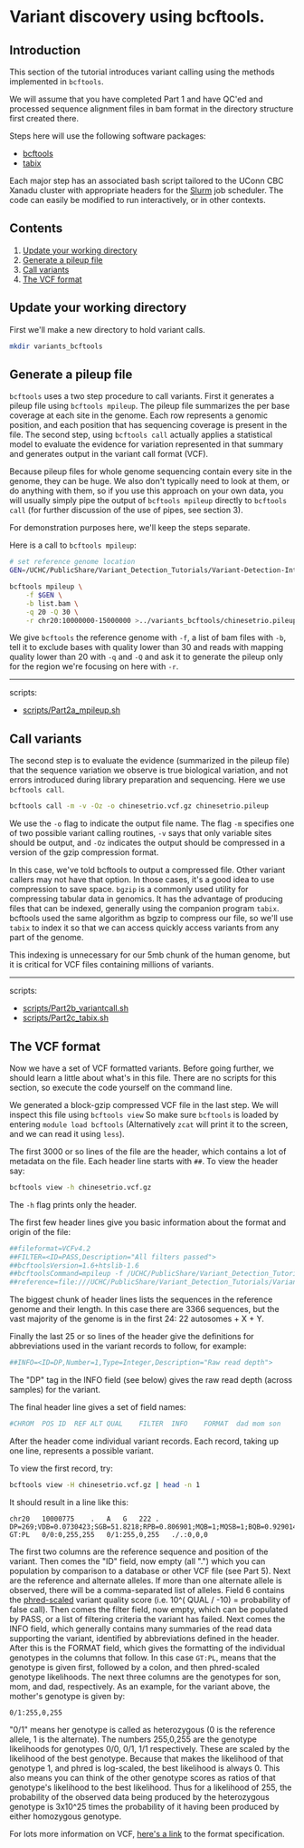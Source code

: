 # Variant discovery using bcftools. 

## Introduction

This section of the tutorial introduces variant calling using the methods implemented in `bcftools`. 

We will assume that you have completed Part 1 and have QC'ed and processed sequence alignment files in bam format in the directory structure first created there. 

Steps here will use the following software packages:

- [ bcftools ](http://www.htslib.org/doc/bcftools.html)
- [ tabix ](http://www.htslib.org/doc/tabix.html)

Each major step has an associated bash script tailored to the UConn CBC Xanadu cluster with appropriate headers for the [Slurm](https://slurm.schedmd.com/documentation.html) job scheduler. The code can easily be modified to run interactively, or in other contexts. 

## Contents
  
1.    [ Update your working directory ](#Update-your-working-directory)  
2.    [ Generate a pileup file ](#Generate-a-pileup-file)  
3.    [ Call variants ](#Call-variants)  
4.    [ The VCF format ](#The-VCF-format)  


## Update your working directory

First we'll make a new directory to hold variant calls. 

```bash
mkdir variants_bcftools
```

## Generate a pileup file

`bcftools` uses a two step procedure to call variants. First it generates a pileup file using `bcftools mpileup`. The pileup file summarizes the per base coverage at each site in the genome. Each row represents a genomic position, and each position that has sequencing coverage is present in the file. The second step, using `bcftools call` actually applies a statistical model to evaluate the evidence for variation represented in that summary and generates output in the variant call format (VCF). 

Because pileup files for whole genome sequencing contain every site in the genome, they can be huge. We also don't typically need to look at them, or do anything with them, so if you use this approach on your own data, you will usually simply pipe the output of `bcftools mpileup` directly to `bcftools call` (for further discussion of the use of pipes, see section 3). 

For demonstration purposes here, we'll keep the steps separate. 

Here is a call to `bcftools mpileup`:

```bash
# set reference genome location
GEN=/UCHC/PublicShare/Variant_Detection_Tutorials/Variant-Detection-Introduction-GATK_all/resources_all/Homo_sapiens_assembly38.fasta

bcftools mpileup \
	-f $GEN \
	-b list.bam \
	-q 20 -Q 30 \
	-r chr20:10000000-15000000 >../variants_bcftools/chinesetrio.pileup
```

We give `bcftools` the reference genome with `-f`, a list of bam files with `-b`, tell it to exclude bases with quality lower than 30 and reads with mapping quality lower than 20 with `-q` and `-Q` and ask it to generate the pileup only for the region we're focusing on here with `-r`. 

___
scripts:
- [scripts/Part2a_mpileup.sh](scripts/Part2a_mpileup.sh)

## Call variants

The second step is to evaluate the evidence (summarized in the pileup file) that the sequence variation we observe is true biological variation, and not errors introduced during library preparation and sequencing. Here we use `bcftools call`. 

```bash
bcftools call -m -v -Oz -o chinesetrio.vcf.gz chinesetrio.pileup
```

We use the `-o` flag to indicate the output file name. The flag `-m` specifies one of two possible variant calling routines, `-v` says that only variable sites should be output, and `-Oz` indicates the output should be compressed in a version of the gzip compression format. 

In this case, we've told bcftools to output a compressed file. Other variant callers may not have that option. In those cases, it's a good idea to use compression to save space. `bgzip` is a commonly used utility for compressing tabular data in genomics. It has the advantage of producing files that can be indexed, generally using the companion program `tabix`. bcftools used the same algorithm as bgzip to compress our file, so we'll use `tabix` to index it so that we can access quickly access variants from any part of the genome. 

This indexing is unnecessary for our 5mb chunk of the human genome, but it is critical for VCF files containing millions of variants. 

___
scripts:
- [scripts/Part2b_variantcall.sh](scripts/Part2b_variantcall.sh)
- [scripts/Part2c_tabix.sh](scripts/Part2c_tabix.sh)

## The VCF format

Now we have a set of VCF formatted variants. Before going further, we should learn a little about what's in this file. There are no scripts for this section, so execute the code yourself on the command line. 

We generated a block-gzip compressed VCF file in the last step. We will inspect this file using `bcftools view` So make sure `bcftools` is loaded by entering `module load bcftools` (Alternatively `zcat` will print it to the screen, and we can read it using `less`). 

The first 3000 or so lines of the file are the header, which contains a lot of metadata on the file. Each header line starts with `##`. To view the header say:

```bash
bcftools view -h chinesetrio.vcf.gz
```
The `-h` flag prints only the header. 

The first few header lines give you basic information about the format and origin of the file:

```bash
##fileformat=VCFv4.2
##FILTER=<ID=PASS,Description="All filters passed">
##bcftoolsVersion=1.6+htslib-1.6
##bcftoolsCommand=mpileup -f /UCHC/PublicShare/Variant_Detection_Tutorials/Variant-Detection-Introduction-GATK_all/resources_all/Homo_sapiens_assembly38.fasta -b list.bam -q 20 -Q 30 -r chr20:10000000-15000000
##reference=file:///UCHC/PublicShare/Variant_Detection_Tutorials/Variant-Detection-Introduction-GATK_all/resources_all/Homo_sapiens_assembly38.fasta
```
The biggest chunk of header lines lists the sequences in the reference genome and their length. In this case there are 3366 sequences, but the vast majority of the genome is in the first 24: 22 autosomes + X + Y. 

Finally the last 25 or so lines of the header give the definitions for abbreviations used in the variant records to follow, for example:

```bash
##INFO=<ID=DP,Number=1,Type=Integer,Description="Raw read depth">
```

The "DP" tag in the INFO field (see below) gives the raw read depth (across samples) for the variant. 

The final header line gives a set of field names:

```bash
#CHROM	POS	ID	REF	ALT	QUAL	FILTER	INFO	FORMAT	dad	mom	son
```

After the header come individual variant records. Each record, taking up one line, represents a possible variant.

To view the first record, try:

```bash
bcftools view -H chinesetrio.vcf.gz | head -n 1
```

It should result in a line like this:

```
chr20	10000775	.	A	G	222	.	DP=269;VDB=0.0730423;SGB=51.8218;RPB=0.806901;MQB=1;MQSB=1;BQB=0.929014;MQ0F=0;ICB=0.3;HOB=0.125;AC=1;AN=4;DP4=105,74,27,22;MQ=60	GT:PL	0/0:0,255,255	0/1:255,0,255	./.:0,0,0
```

The first two columns are the reference sequence and position of the variant. Then comes the "ID" field, now empty (all ".") which you can population by comparison to a database or other VCF file (see Part 5). Next are the reference and alternate alleles. If more than one alternate allele is observed, there will be a comma-separated list of alleles. Field 6 contains the [phred-scaled](https://en.wikipedia.org/wiki/Phred_quality_score) variant quality score (i.e. 10^( QUAL / -10) = probability of false call). Then comes the filter field, now empty, which can be populated by PASS, or a list of filtering criteria the variant has failed. Next comes the INFO field, which generally contains many summaries of the read data supporting the variant, identified by abbreviations defined in the header. After this is the FORMAT field, which gives the formatting of the individual genotypes in the columns that follow. In this case `GT:PL`, means that the genotype is given first, followed by a colon, and then phred-scaled genotype likelihoods. The next three columns are the genotypes for son, mom, and dad, respectively. As an example, for the variant above, the mother's genotype is given by:  

`0/1:255,0,255`  

"0/1" means her genotype is called as heterozygous (0 is the reference allele, 1 is the alternate). The numbers 255,0,255 are the genotype likelihoods for genotypes 0/0, 0/1, 1/1 respectively. These are scaled by the likelihood of the best genotype. Because that makes the likelihood of that genotype 1, and phred is log-scaled, the best likelihood is always 0. This also means you can think of the other genotype scores as ratios of that genotype's likelihood to the best likelihood. Thus for a likelihood of 255, the probability of the observed data being produced by the heterozygous genotype is 3x10^25 times the probability of it having been produced by either homozygous genotype. 

For lots more information on VCF, [here's a link](https://samtools.github.io/hts-specs/VCFv4.2.pdf) to the format specification. 


